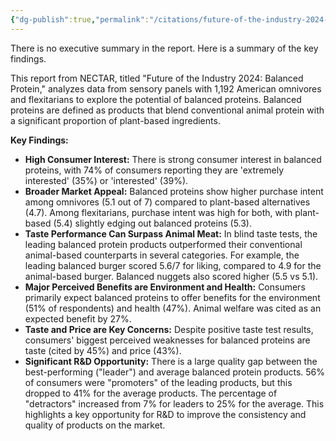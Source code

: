 ```yaml
---
{"dg-publish":true,"permalink":"/citations/future-of-the-industry-2024-balanced-protein-nectar/","created":"2025-10-23T17:42:46.457+01:00","updated":"2025-10-23T17:42:46.459+01:00"}
---
```



There is no executive summary in the report. Here is a summary of the key findings.

This report from NECTAR, titled "Future of the Industry 2024: Balanced Protein," analyzes data from sensory panels with 1,192 American omnivores and flexitarians to explore the potential of balanced proteins. Balanced proteins are defined as products that blend conventional animal protein with a significant proportion of plant-based ingredients.

**Key Findings:**

*   **High Consumer Interest:** There is strong consumer interest in balanced proteins, with 74% of consumers reporting they are 'extremely interested' (35%) or 'interested' (39%).
*   **Broader Market Appeal:** Balanced proteins show higher purchase intent among omnivores (5.1 out of 7) compared to plant-based alternatives (4.7). Among flexitarians, purchase intent was high for both, with plant-based (5.4) slightly edging out balanced proteins (5.3).
*   **Taste Performance Can Surpass Animal Meat:** In blind taste tests, the leading balanced protein products outperformed their conventional animal-based counterparts in several categories. For example, the leading balanced burger scored 5.6/7 for liking, compared to 4.9 for the animal-based burger. Balanced nuggets also scored higher (5.5 vs 5.1).
*   **Major Perceived Benefits are Environment and Health:** Consumers primarily expect balanced proteins to offer benefits for the environment (51% of respondents) and health (47%). Animal welfare was cited as an expected benefit by 27%.
*   **Taste and Price are Key Concerns:** Despite positive taste test results, consumers' biggest perceived weaknesses for balanced proteins are taste (cited by 45%) and price (43%).
*   **Significant R&D Opportunity:** There is a large quality gap between the best-performing ("leader") and average balanced protein products. 56% of consumers were "promoters" of the leading products, but this dropped to 41% for the average products. The percentage of "detractors" increased from 7% for leaders to 25% for the average. This highlights a key opportunity for R&D to improve the consistency and quality of products on the market.
